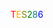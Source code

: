 <font color="Red">T</font><font color="Orange">E</font><font color="Olive">S</font><font color="Green">2</font><font color="Teal">8</font><font color="Blue">6</font>

